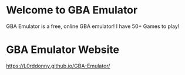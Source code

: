 # Welcome to GBA Emulator

GBA Emulator is a free, online GBA emulator! I have 50+ Games to play!

# GBA Emulator Website

https://L0rddonny.github.io/GBA-Emulator/
